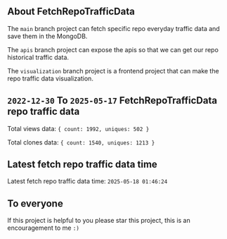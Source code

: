 ## About FetchRepoTrafficData

The `main` branch project can fetch specific repo everyday traffic data and save them in the MongoDB.

The `apis` branch project can expose the apis so that we can get our repo historical traffic data.

The `visualization` branch project is a frontend project that can make the repo traffic data visualization.

## `2022-12-30` To `2025-05-17` FetchRepoTrafficData repo traffic data

Total views data: `{ count: 1992, uniques: 502 }`

Total clones data: `{ count: 1540, uniques: 1213 }`

## Latest fetch repo traffic data time

Latest fetch repo traffic data time: `2025-05-18 01:46:24`

## To everyone

If this project is helpful to you please star this project, this is an encouragement to me `:)`



